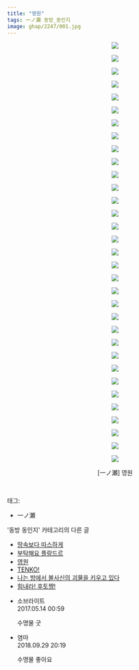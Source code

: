 ```yaml
---
title: "영원"
tags: 一ノ瀬 동방_동인지
image: ghap/2247/001.jpg
---
```

<div class="article">
<p style="text-align: center; clear: none; float: none;"><img src="{{ site.nasurl }}/ghap/2247/001.jpg"/></p>
<p style="text-align: center; clear: none; float: none;"><img src="{{ site.nasurl }}/ghap/2247/002.jpg"/></p>
<p style="text-align: center; clear: none; float: none;"><img src="{{ site.nasurl }}/ghap/2247/003.jpg"/></p>
<p style="text-align: center; clear: none; float: none;"><img src="{{ site.nasurl }}/ghap/2247/004.jpg"/></p>
<p style="text-align: center; clear: none; float: none;"><img src="{{ site.nasurl }}/ghap/2247/005.jpg"/></p>
<p style="text-align: center; clear: none; float: none;"><img src="{{ site.nasurl }}/ghap/2247/006.jpg"/></p>
<p style="text-align: center; clear: none; float: none;"><img src="{{ site.nasurl }}/ghap/2247/007.jpg"/></p>
<p style="text-align: center; clear: none; float: none;"><img src="{{ site.nasurl }}/ghap/2247/008.jpg"/></p>
<p style="text-align: center; clear: none; float: none;"><img src="{{ site.nasurl }}/ghap/2247/009.jpg"/></p>
<p style="text-align: center; clear: none; float: none;"><img src="{{ site.nasurl }}/ghap/2247/010.jpg"/></p>
<p style="text-align: center; clear: none; float: none;"><img src="{{ site.nasurl }}/ghap/2247/011.jpg"/></p>
<p style="text-align: center; clear: none; float: none;"><img src="{{ site.nasurl }}/ghap/2247/012.jpg"/></p>
<p style="text-align: center; clear: none; float: none;"><img src="{{ site.nasurl }}/ghap/2247/013.jpg"/></p>
<p style="text-align: center; clear: none; float: none;"><img src="{{ site.nasurl }}/ghap/2247/014.jpg"/></p>
<p style="text-align: center; clear: none; float: none;"><img src="{{ site.nasurl }}/ghap/2247/015.jpg"/></p>
<p style="text-align: center; clear: none; float: none;"><img src="{{ site.nasurl }}/ghap/2247/016.jpg"/></p>
<p style="text-align: center; clear: none; float: none;"><img src="{{ site.nasurl }}/ghap/2247/017.jpg"/></p>
<p style="text-align: center; clear: none; float: none;"><img src="{{ site.nasurl }}/ghap/2247/018.jpg"/></p>
<p style="text-align: center; clear: none; float: none;"><img src="{{ site.nasurl }}/ghap/2247/019.jpg"/></p>
<p style="text-align: center; clear: none; float: none;"><img src="{{ site.nasurl }}/ghap/2247/020.jpg"/></p>
<p style="text-align: center; clear: none; float: none;"><img src="{{ site.nasurl }}/ghap/2247/021.jpg"/></p>
<p style="text-align: center; clear: none; float: none;"><img src="{{ site.nasurl }}/ghap/2247/022.jpg"/></p>
<p style="text-align: center; clear: none; float: none;"><img src="{{ site.nasurl }}/ghap/2247/023.jpg"/></p>
<p style="text-align: center; clear: none; float: none;"><img src="{{ site.nasurl }}/ghap/2247/024.jpg"/></p>
<p style="text-align: center; clear: none; float: none;"><img src="{{ site.nasurl }}/ghap/2247/025.jpg"/></p>
<p style="text-align: center; clear: none; float: none;"><img src="{{ site.nasurl }}/ghap/2247/026.jpg"/></p>
<p style="text-align: center; clear: none; float: none;"><img src="{{ site.nasurl }}/ghap/2247/027.jpg"/></p>
<p style="text-align: center; clear: none; float: none;"><img src="{{ site.nasurl }}/ghap/2247/028.jpg"/></p>
<p style="text-align: center; clear: none; float: none;"><img src="{{ site.nasurl }}/ghap/2247/029.jpg"/></p>
<p style="text-align: center; clear: none; float: none;"><img src="{{ site.nasurl }}/ghap/2247/030.jpg"/></p>
<p style="text-align: center; clear: none; float: none;"><img src="{{ site.nasurl }}/ghap/2247/031.jpg"/></p>
<p style="text-align: center; clear: none; float: none;"><img src="{{ site.nasurl }}/ghap/2247/032.jpg"/></p>
<p style="text-align: center; clear: none; float: none;"><img src="{{ site.nasurl }}/ghap/2247/033.jpg"/></p>
<p style="text-align: center; clear: none; float: none;">[一ノ瀬] 영원</p>
<p><br/></p>
</div><div class="tagTrail">
<p>태그: </p>
<ul>
<li>一ノ瀬</li>
</ul>
</div><div class="another">
<p>'동방 동인지' 카테고리의 다른 글</p>
<ul>
<li><a href="/2016-09-20-ghap_2249">땅속보다 따스하게</a></li>
<li><a href="/2016-09-20-ghap_2248">부탁해요 플랑드르</a></li>
<li><a href="/2016-09-20-ghap_2247">영원</a></li>
<li><a href="/2016-09-20-ghap_2246">TENKO!</a></li>
<li><a href="/2016-09-20-ghap_2244">나는 방에서 불사신의 괴물을 키우고 있다</a></li>
<li><a href="/2016-09-20-ghap_2243">힘내라! 후토쨩!</a></li>
</ul>
</div><div class="cb_module cb_fluid">
<div class="cb_wrt cb_profile">
<div class="comment">
<ul>
<li class="cb_thumb_off" id="comment14988323">
<div class="cb_comment_area">
<div class="cb_info_area">
<div class="cb_section">
<span class="cb_nick_name">소브라이트</span>
</div>
<div class="cb_section">
<span class="cb_date">2017.05.14 00:59 </span>
</div>
</div>
<div class="cb_dsc_comment">
<p class="cb_dsc">
											수명물 굿
										</p>
</div>
</div></li>
<li class="cb_thumb_off" id="comment15341957">
<div class="cb_comment_area">
<div class="cb_info_area">
<div class="cb_section">
<span class="cb_nick_name">염마</span>
</div>
<div class="cb_section">
<span class="cb_date">2018.09.29 20:19 </span>
</div>
</div>
<div class="cb_dsc_comment">
<p class="cb_dsc">
											수명물 좋아요
										</p>
</div>
</div></li>
</ul>
</div>
</div><!-- commentList close -->
</div>